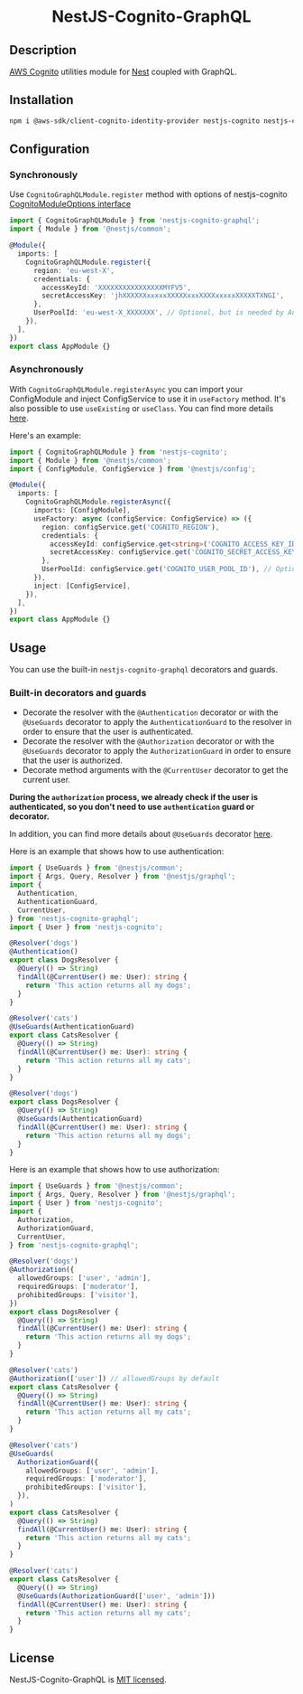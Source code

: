 <h1 align="center">NestJS-Cognito-GraphQL</h1>

## Description

[AWS Cognito](https://docs.aws.amazon.com/cognito/latest/developerguide/what-is-amazon-cognito.html) utilities module for [Nest](https://github.com/nestjs/nest) coupled with GraphQL.

## Installation

```bash
npm i @aws-sdk/client-cognito-identity-provider nestjs-cognito nestjs-cognito-graphql
```

## Configuration

### Synchronously

Use `CognitoGraphQLModule.register` method with options of nestjs-cognito [CognitoModuleOptions interface](https://github.com/Lokicoule/nestjs-cognito#readme#options-params)

```ts
import { CognitoGraphQLModule } from 'nestjs-cognito-graphql';
import { Module } from '@nestjs/common';

@Module({
  imports: [
    CognitoGraphQLModule.register({
      region: 'eu-west-X',
      credentials: {
        accessKeyId: 'XXXXXXXXXXXXXXXXMYFV5',
        secretAccessKey: 'jhXXXXXXxxxxxXXXXXxxxXXXXxxxxxXXXXXTXNGI',
      },
      UserPoolId: 'eu-west-X_XXXXXXX', // Optional, but is needed by Authorization
    }),
  ],
})
export class AppModule {}
```

### Asynchronously

With `CognitoGraphQLModule.registerAsync` you can import your ConfigModule and inject ConfigService to use it in `useFactory` method.
It's also possible to use `useExisting` or `useClass`.
You can find more details [here](https://docs.nestjs.com/techniques/configuration).

Here's an example:

```ts
import { CognitoGraphQLModule } from 'nestjs-cognito';
import { Module } from '@nestjs/common';
import { ConfigModule, ConfigService } from '@nestjs/config';

@Module({
  imports: [
    CognitoGraphQLModule.registerAsync({
      imports: [ConfigModule],
      useFactory: async (configService: ConfigService) => ({
        region: configService.get('COGNITO_REGION'),
        credentials: {
          accessKeyId: configService.get<string>('COGNITO_ACCESS_KEY_ID'),
          secretAccessKey: configService.get('COGNITO_SECRET_ACCESS_KEY'),
        },
        UserPoolId: configService.get('COGNITO_USER_POOL_ID'), // Optional, but is needed by Authorization
      }),
      inject: [ConfigService],
    }),
  ],
})
export class AppModule {}
```

## Usage

You can use the built-in `nestjs-cognito-graphql` decorators and guards.

### Built-in decorators and guards

- Decorate the resolver with the `@Authentication` decorator or with the `@UseGuards` decorator to apply the `AuthenticationGuard` to the resolver in order to ensure that the user is authenticated.
- Decorate the resolver with the `@Authorization` decorator or with the `@UseGuards` decorator to apply the `AuthorizationGuard` in order to ensure that the user is authorized.
- Decorate method arguments with the `@CurrentUser` decorator to get the current user.

<b>During the `authorization` process, we already check if the user is authenticated, so you don't need to use `authentication` guard or decorator.</b>

In addition, you can find more details about `@UseGuards` decorator [here](https://docs.nestjs.com/guards).

Here is an example that shows how to use authentication:

```ts
import { UseGuards } from '@nestjs/common';
import { Args, Query, Resolver } from '@nestjs/graphql';
import {
  Authentication,
  AuthenticationGuard,
  CurrentUser,
} from 'nestjs-cognito-graphql';
import { User } from 'nestjs-cognito';

@Resolver('dogs')
@Authentication()
export class DogsResolver {
  @Query(() => String)
  findAll(@CurrentUser() me: User): string {
    return 'This action returns all my dogs';
  }
}

@Resolver('cats')
@UseGuards(AuthenticationGuard)
export class CatsResolver {
  @Query(() => String)
  findAll(@CurrentUser() me: User): string {
    return 'This action returns all my cats';
  }
}

@Resolver('dogs')
export class DogsResolver {
  @Query(() => String)
  @UseGuards(AuthenticationGuard)
  findAll(@CurrentUser() me: User): string {
    return 'This action returns all my dogs';
  }
}
```

Here is an example that shows how to use authorization:

```ts
import { UseGuards } from '@nestjs/common';
import { Args, Query, Resolver } from '@nestjs/graphql';
import { User } from 'nestjs-cognito';
import {
  Authorization,
  AuthorizationGuard,
  CurrentUser,
} from 'nestjs-cognito-graphql';

@Resolver('dogs')
@Authorization({
  allowedGroups: ['user', 'admin'],
  requiredGroups: ['moderator'],
  prohibitedGroups: ['visitor'],
})
export class DogsResolver {
  @Query(() => String)
  findAll(@CurrentUser() me: User): string {
    return 'This action returns all my dogs';
  }
}

@Resolver('cats')
@Authorization(['user']) // allowedGroups by default
export class CatsResolver {
  @Query(() => String)
  findAll(@CurrentUser() me: User): string {
    return 'This action returns all my cats';
  }
}

@Resolver('cats')
@UseGuards(
  AuthorizationGuard({
    allowedGroups: ['user', 'admin'],
    requiredGroups: ['moderator'],
    prohibitedGroups: ['visitor'],
  }),
)
export class CatsResolver {
  @Query(() => String)
  findAll(@CurrentUser() me: User): string {
    return 'This action returns all my cats';
  }
}

@Resolver('cats')
export class CatsResolver {
  @Query(() => String)
  @UseGuards(AuthorizationGuard(['user', 'admin']))
  findAll(@CurrentUser() me: User): string {
    return 'This action returns all my cats';
  }
}
```

## License

NestJS-Cognito-GraphQL is [MIT licensed](LICENSE).
